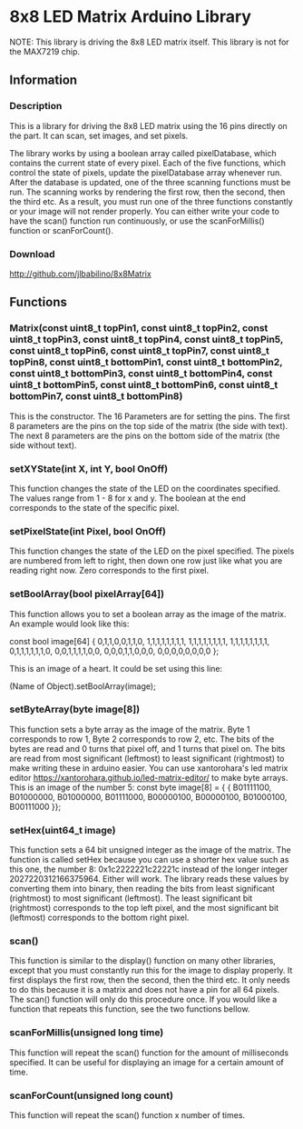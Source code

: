 


# 8x8 LED Matrix Arduino Library

NOTE: This library is driving the 8x8 LED matrix itself. This library is not for the MAX7219 chip.

## Information

### Description

This is a library for driving the 8x8 LED matrix using the 16 pins directly on the part. It can scan, set images, and set pixels.

The library works by using a boolean array called pixelDatabase, which contains the current state of every pixel. Each of the five functions, which control the state of pixels, update the pixelDatabase array whenever run. After the database is updated, one of the three scanning functions must be run. The scanning works by rendering the first row, then the second, then the third etc. As a result, you must run one of the three functions constantly or your image will not render properly. You can either write your code to have the scan() function run continuously, or use the scanForMillis() function or scanForCount().

### Download
http://github.com/jlbabilino/8x8Matrix
## Functions

### Matrix(const uint8_t topPin1, const uint8_t topPin2, const uint8_t topPin3, const uint8_t topPin4, const uint8_t topPin5, const uint8_t topPin6, const uint8_t topPin7, const uint8_t topPin8, const uint8_t bottomPin1, const uint8_t bottomPin2, const uint8_t bottomPin3, const uint8_t bottomPin4, const uint8_t bottomPin5, const uint8_t bottomPin6, const uint8_t bottomPin7, const uint8_t bottomPin8)

This is the constructor. The  16 Parameters are for setting the pins. The first 8 parameters are the pins on the top side of the matrix (the side with text). The next 8 parameters are the pins on the bottom side of the matrix (the side without text).

### setXYState(int X, int Y, bool OnOff)

This function changes the state of the LED on the coordinates specified. The values range from 1 - 8 for x and y. The boolean at the end corresponds to the state of the specific pixel.

### setPixelState(int Pixel, bool OnOff)

This function changes the state of the LED on the pixel specified. The pixels are numbered from left to right, then down one row just like what you are reading right now. Zero corresponds to the first pixel.

### setBoolArray(bool pixelArray[64])

This function allows you to set a boolean array as the image of the matrix. An example would look like this:

const bool image[64] {
0,1,1,0,0,1,1,0,
1,1,1,1,1,1,1,1,
1,1,1,1,1,1,1,1,
1,1,1,1,1,1,1,1,
0,1,1,1,1,1,1,0,
0,0,1,1,1,1,0,0,
0,0,0,1,1,0,0,0,
0,0,0,0,0,0,0,0
};

This is an image of a heart. It could be set using this line:

(Name of Object).setBoolArray(image);

### setByteArray(byte image[8])
This function sets a byte array as the image of the matrix. Byte 1 corresponds to row 1, Byte 2 corresponds to row 2, etc. The bits of the bytes are read and 0 turns that pixel off, and 1 turns that pixel on. The bits are read from most significant (leftmost) to least significant (rightmost) to make writing these in arduino easier. You can use xantorohara's led matrix editor https://xantorohara.github.io/led-matrix-editor/ to make byte arrays. This is an image of the number 5:
const byte image[8] = {
{
  B01111100,
  B01000000,
  B01000000,
  B01111000,
  B00000100,
  B00000100,
  B01000100,
  B00111000
}};
### setHex(uint64_t image)
This function sets a 64 bit unsigned integer as the image of the matrix. The function is called setHex because you can use a shorter hex value such as this one, the number 8: 0x1c2222221c22221c instead of the longer integer 2027220312166375964. Either will work. The library reads these values by converting them into binary, then reading the bits from least significant (rightmost) to most significant (leftmost). The least significant bit (rightmost) corresponds to the top left pixel, and the most significant bit (leftmost) corresponds to the bottom right pixel.
### scan()
This function is similar to the display() function on many other libraries, except that you must constantly run this for the image to display properly. It first displays the first row, then the second, then the third etc. It only needs to do this because it is a matrix and does not have a pin for all 64 pixels. The scan() function will only do this procedure once. If you would like a function that repeats this function, see the two functions bellow.
### scanForMillis(unsigned long time)
This function will repeat the scan() function for the amount of milliseconds specified. It can be useful for displaying an image for a certain amount of time.
### scanForCount(unsigned long count)
This function will repeat the scan() function x number of times.
